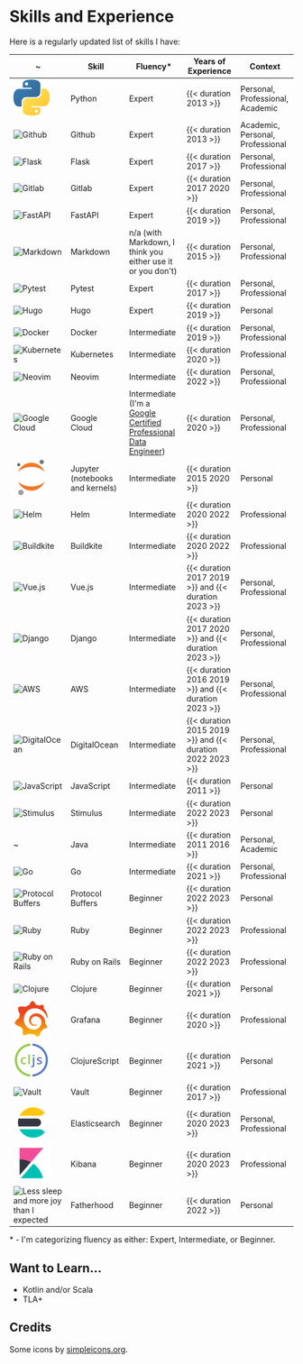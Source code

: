 # Skills and Experience

Here is a regularly updated list of skills I have:

~ | Skill | Fluency\* | Years of Experience | Context
--- | --- | --- | --- | ---
![Python](/img/skills/python.png "Python") | Python | Expert | {{< duration 2013 >}} | Personal, Professional, Academic
![Github](https://cdn.jsdelivr.net/npm/simple-icons@v7/icons/github.svg "Github") | Github | Expert | {{< duration 2013 >}} | Academic, Personal, Professional
![Flask](https://cdn.jsdelivr.net/npm/simple-icons@v7/icons/flask.svg "Flask") | Flask | Expert | {{< duration 2017 >}} | Personal, Professional
![Gitlab](https://cdn.jsdelivr.net/npm/simple-icons@v7/icons/gitlab.svg "Gitlab") | Gitlab | Expert | {{< duration 2017 2020 >}} | Personal, Professional
![FastAPI](https://cdn.jsdelivr.net/npm/simple-icons@v7/icons/fastapi.svg "FastAPI") | FastAPI | Expert | {{< duration 2019 >}} | Personal, Professional
![Markdown](https://cdn.jsdelivr.net/npm/simple-icons@v7/icons/markdown.svg "Markdown") | Markdown | n/a (with Markdown, I think you either use it or you don't) | {{< duration 2015 >}} | Personal, Professional
![Pytest](https://cdn.jsdelivr.net/npm/simple-icons@v7/icons/pytest.svg "Pytest")| Pytest | Expert | {{< duration 2017 >}} | Personal, Professional
![Hugo](https://cdn.jsdelivr.net/npm/simple-icons@v7/icons/hugo.svg "Hugo") | Hugo | Expert | {{< duration 2019 >}} | Personal
![Docker](https://cdn.jsdelivr.net/npm/simple-icons@v7/icons/docker.svg "Docker") | Docker | Intermediate | {{< duration 2019 >}} | Personal, Professional
![Kubernetes](https://cdn.jsdelivr.net/npm/simple-icons@v7/icons/kubernetes.svg "Kubernetes") | Kubernetes | Intermediate | {{< duration 2020 >}} | Professional
![Neovim](https://cdn.jsdelivr.net/npm/simple-icons@v7/icons/neovim.svg "Neovim") | Neovim | Intermediate | {{< duration 2022 >}} | Personal, Professional
![Google Cloud](https://cdn.jsdelivr.net/npm/simple-icons@v7/icons/googlecloud.svg "Google Cloud") | Google Cloud | Intermediate (I'm a [Google Certified Professional Data Engineer](https://cloud.google.com/certification/data-engineer)) | {{< duration 2020 >}} | Personal, Professional
![Jupyter (notebooks and kernels)](/img/skills/jupyter.png "Jupyter (notebooks and kernals)") | Jupyter (notebooks and kernels) | Intermediate | {{< duration 2015 2020 >}} | Personal
![Helm](https://cdn.jsdelivr.net/npm/simple-icons@v7/icons/helm.svg "Helm") | Helm | Intermediate | {{< duration 2020 2022 >}} | Professional
![Buildkite](https://cdn.jsdelivr.net/npm/simple-icons@v7/icons/buildkite.svg "Buildkite") | Buildkite | Intermediate | {{< duration 2020 2022 >}} | Professional
![Vue.js](https://cdn.jsdelivr.net/npm/simple-icons@v7/icons/vuedotjs.svg "Vue.js") | Vue.js | Intermediate | {{< duration 2017 2019 >}} and {{< duration 2023 >}} | Personal, Professional
![Django](https://cdn.jsdelivr.net/npm/simple-icons@v7/icons/django.svg "Django") | Django | Intermediate | {{< duration 2017 2020 >}} and {{< duration 2023 >}} | Personal, Professional
![AWS](https://cdn.jsdelivr.net/npm/simple-icons@v7/icons/amazonaws.svg "AWS") | AWS | Intermediate | {{< duration 2016 2019 >}} and {{< duration 2023 >}}| Personal, Professional
![DigitalOcean](https://cdn.jsdelivr.net/npm/simple-icons@v7/icons/digitalocean.svg "DigitalOcean") | DigitalOcean | Intermediate | {{< duration 2015 2019 >}} and {{< duration 2022 2023 >}}| Personal, Professional
![JavaScript](https://cdn.jsdelivr.net/npm/simple-icons@v7/icons/javascript.svg "JavaScript") | JavaScript | Intermediate | {{< duration 2011 >}} | Personal
![Stimulus](https://cdn.jsdelivr.net/npm/simple-icons@v7/icons/stimulus.svg "Stimulus") | Stimulus | Intermediate | {{< duration 2022 2023 >}} | Personal
~ | Java | Intermediate | {{< duration 2011 2016 >}} | Personal, Academic
![Go](https://cdn.jsdelivr.net/npm/simple-icons@v7/icons/go.svg "Go") | Go | Intermediate | {{< duration 2021 >}} | Personal, Professional
![Protocol Buffers](https://cdn.jsdelivr.net/npm/simple-icons@v7/icons/buffer.svg "Protocol Buffers") | Protocol Buffers | Beginner | {{< duration 2022 2023 >}} | Personal
![Ruby](https://cdn.jsdelivr.net/npm/simple-icons@v7/icons/ruby.svg "Ruby") | Ruby | Beginner | {{< duration 2022 2023 >}} | Professional
![Ruby on Rails](https://cdn.jsdelivr.net/npm/simple-icons@v7/icons/rubyonrails.svg "Ruby on Rails") | Ruby on Rails | Beginner | {{< duration 2022 2023 >}} | Professional
![Clojure](https://cdn.jsdelivr.net/npm/simple-icons@v7/icons/clojure.svg "Clojure") | Clojure | Beginner | {{< duration 2021 >}} | Personal
![Grafana](/img/skills/grafana.png "Grafana") | Grafana | Beginner | {{< duration 2020 >}} | Professional
![ClojureScript](/img/skills/clojurescript.png "ClojureScript") | ClojureScript | Beginner | {{< duration 2021 >}} | Personal
![Vault](https://cdn.jsdelivr.net/npm/simple-icons@v7/icons/vault.svg "Vault") | Vault | Beginner | {{< duration 2017 >}} | Professional
![Elasticsearch](/img/skills/elastic-elasticsearch.png "Elasticsearch") | Elasticsearch | Beginner | {{< duration 2020 2023 >}} | Personal, Professional
![Kibana](/img/skills/elastic-kibana.png "Kibana") | Kibana | Beginner | {{< duration 2020 2023 >}} | Professional
![Less sleep and more joy than I expected](https://cdn.jsdelivr.net/npm/simple-icons@v7/icons/buymeacoffee.svg "Less sleep and more joy than I expected") | Fatherhood | Beginner | {{< duration 2022 >}} | Personal

\* - I'm categorizing fluency as either: Expert, Intermediate, or Beginner.

## Want to Learn...

- Kotlin and/or Scala
- TLA+

## Credits

Some icons by [simpleicons.org](https://simpleicons.org/).

